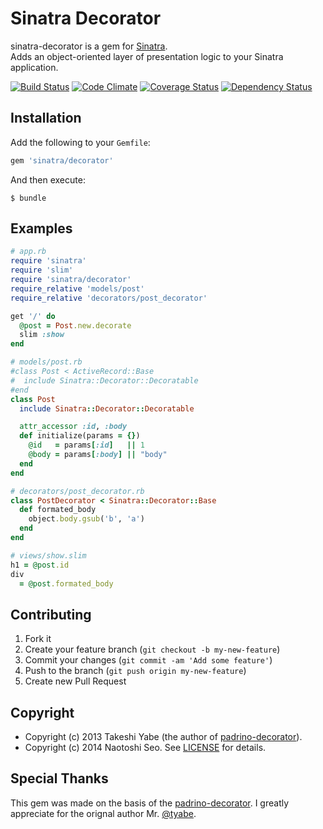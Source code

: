 # Sinatra Decorator

sinatra-decorator is a gem for [Sinatra](http://www.sinatrarb.com/).  
Adds an object-oriented layer of presentation logic to your Sinatra application.

[![Build Status](https://travis-ci.org/sonots/sinatra-decorator.svg)](https://travis-ci.org/sonots/sinatra-decorator)
[![Code Climate](https://codeclimate.com/github/sonots/sinatra-decorator.png)](https://codeclimate.com/github/sonots/sinatra-decorator)
[![Coverage Status](https://coveralls.io/repos/sonots/sinatra-decorator/badge.png)](https://coveralls.io/r/sonots/sinatra-decorator)
[![Dependency Status](https://gemnasium.com/sonots/sinatra-decorator.png)](https://gemnasium.com/sonots/sinatra-decorator)

## Installation

Add the following to your `Gemfile`:

```ruby
gem 'sinatra/decorator'
```

And then execute:

```plain
$ bundle
```

## Examples

```ruby
# app.rb
require 'sinatra'
require 'slim'
require 'sinatra/decorator'
require_relative 'models/post'
require_relative 'decorators/post_decorator'

get '/' do
  @post = Post.new.decorate
  slim :show
end

# models/post.rb
#class Post < ActiveRecord::Base
#  include Sinatra::Decorator::Decoratable
#end
class Post
  include Sinatra::Decorator::Decoratable

  attr_accessor :id, :body
  def initialize(params = {})
    @id   = params[:id]   || 1
    @body = params[:body] || "body"
  end
end

# decorators/post_decorator.rb
class PostDecorator < Sinatra::Decorator::Base
  def formated_body
    object.body.gsub('b', 'a')
  end
end

# views/show.slim
h1 = @post.id
div
  = @post.formated_body
```

## Contributing

1. Fork it
2. Create your feature branch (`git checkout -b my-new-feature`)
3. Commit your changes (`git commit -am 'Add some feature'`)
4. Push to the branch (`git push origin my-new-feature`)
5. Create new Pull Request

## Copyright

* Copyright (c) 2013 Takeshi Yabe (the author of [padrino-decorator](https://github.com/tyabe/padrino-decorator)).
* Copyright (c) 2014 Naotoshi Seo. See [LICENSE](LICENSE) for details.

## Special Thanks

This gem was made on the basis of the [padrino-decorator](https://github.com/tyabe/padrino-decorator). 
I greatly appreciate for the orignal author Mr. [@tyabe](https://github.com/tyabe).
